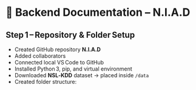 # 🧠 Backend Documentation – N.I.A.D

## Step 1 – Repository & Folder Setup
- Created GitHub repository **N.I.A.D**
- Added collaborators
- Connected local VS Code to GitHub
- Installed Python 3, pip, and virtual environment
- Downloaded **NSL‑KDD** dataset → placed inside `/data`
- Created folder structure:
